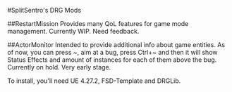 #SplitSentro's DRG Mods

##RestartMission
Provides many QoL features for game mode management. Currently WIP. Need feedback.

##ActorMonitor
Intended to provide additional info about game entities. As of now, you can press \~, aim at a bug, press Ctrl+\~ and then it will show Status Effects and amount of instances for each of them above the bug. Currently on hold. Very early stage.

To install, you'll need UE 4.27.2, FSD-Template and DRGLib.
